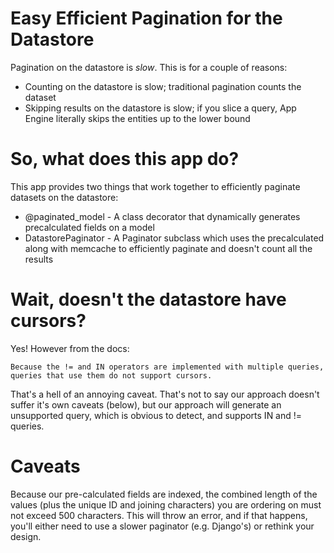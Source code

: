 
# Easy Efficient Pagination for the Datastore

Pagination on the datastore is *slow*. This is for a couple of reasons:

 - Counting on the datastore is slow; traditional pagination counts the dataset
 - Skipping results on the datastore is slow; if you slice a query, App Engine literally skips the entities up to the lower bound

# So, what does this app do?

This app provides two things that work together to efficiently paginate datasets on the datastore:

 - @paginated_model - A class decorator that dynamically generates precalculated fields on a model
 - DatastorePaginator - A Paginator subclass which uses the precalculated along with memcache to efficiently paginate and doesn't count all the results

# Wait, doesn't the datastore have cursors?

Yes! However from the docs:

```
Because the != and IN operators are implemented with multiple queries, queries that use them do not support cursors.
```

That's a hell of an annoying caveat. That's not to say our approach doesn't suffer it's own caveats (below), but our approach
will generate an unsupported query, which is obvious to detect, and supports IN and != queries.

# Caveats

Because our pre-calculated fields are indexed, the combined length of the values (plus the unique ID and joining characters) you are
ordering on must not exceed 500 characters. This will throw an error, and if that happens, you'll either need to use a slower paginator (e.g. Django's)
or rethink your design.
